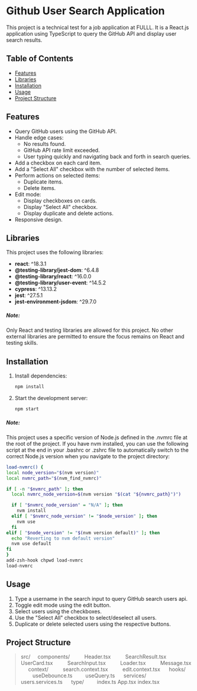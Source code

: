 # Github User Search Application

This project is a technical test for a job application at FULLL. It is a React.js application using TypeScript to query the GitHub API and display user search results.

## Table of Contents

- [Features](#features)
- [Libraries](#libraries)
- [Installation](#installation)
- [Usage](#usage)
- [Project Structure](#project-structure)

## Features

- Query GitHub users using the GitHub API.
- Handle edge cases:
  - No results found.
  - GitHub API rate limit exceeded.
  - User typing quickly and navigating back and forth in search queries.
- Add a checkbox on each card item.
- Add a "Select All" checkbox with the number of selected items.
- Perform actions on selected items:
  - Duplicate items.
  - Delete items.
- Edit mode:
  - Display checkboxes on cards.
  - Display "Select All" checkbox.
  - Display duplicate and delete actions.
- Responsive design.

## Libraries

This project uses the following libraries:

- **react**: ^18.3.1
- **@testing-library/jest-dom**: ^6.4.8
- **@testing-library/react**: ^16.0.0
- **@testing-library/user-event**: ^14.5.2
- **cypress**: ^13.13.2
- **jest**: ^27.5.1
- **jest-environment-jsdom**: ^29.7.0

##### Note:

Only React and testing libraries are allowed for this project. No other external libraries are permitted to ensure the focus remains on React and testing skills.

## Installation

1. Install dependencies:
   ```bash
   npm install
   ```
2. Start the development server:
   ```bash
   npm start
   ```

##### Note:

This project uses a specific version of Node.js defined in the .nvmrc file at the root of the project. If you have nvm installed, you can use the following script at the end in your .bashrc or .zshrc file to automatically switch to the correct Node.js version when you navigate to the project directory:

```bash
load-nvmrc() {
local node_version="$(nvm version)"
local nvmrc_path="$(nvm_find_nvmrc)"

if [ -n "$nvmrc_path" ]; then
  local nvmrc_node_version=$(nvm version "$(cat "${nvmrc_path}")")

  if [ "$nvmrc_node_version" = "N/A" ]; then
    nvm install
  elif [ "$nvmrc_node_version" != "$node_version" ]; then
    nvm use
  fi
elif [ "$node_version" != "$(nvm version default)" ]; then
  echo "Reverting to nvm default version"
  nvm use default
fi
}
add-zsh-hook chpwd load-nvmrc
load-nvmrc
```

## Usage

1. Type a username in the search input to query GitHub search users api.
2. Toggle edit mode using the edit button.
3. Select users using the checkboxes.
4. Use the "Select All" checkbox to select/deselect all users.
5. Duplicate or delete selected users using the respective buttons.

## Project Structure

> src/
> &nbsp;&nbsp;&nbsp;&nbsp;components/
> &nbsp;&nbsp;&nbsp;&nbsp;&nbsp;&nbsp;&nbsp;&nbsp; Header.tsx
> &nbsp;&nbsp;&nbsp;&nbsp;&nbsp;&nbsp;&nbsp;&nbsp; SearchResult.tsx
> &nbsp;&nbsp;&nbsp;&nbsp;&nbsp;&nbsp;&nbsp;&nbsp; UserCard.tsx
> &nbsp;&nbsp;&nbsp;&nbsp;&nbsp;&nbsp;&nbsp;&nbsp; SearchInput.tsx
> &nbsp;&nbsp;&nbsp;&nbsp;&nbsp;&nbsp;&nbsp;&nbsp; Loader.tsx
> &nbsp;&nbsp;&nbsp;&nbsp;&nbsp;&nbsp;&nbsp;&nbsp; Message.tsx
> &nbsp;&nbsp;&nbsp;&nbsp; context/
> &nbsp;&nbsp;&nbsp;&nbsp;&nbsp;&nbsp;&nbsp;&nbsp; search.context.tsx
> &nbsp;&nbsp;&nbsp;&nbsp;&nbsp;&nbsp;&nbsp;&nbsp; edit.context.tsx
> &nbsp;&nbsp;&nbsp;&nbsp; hooks/
> &nbsp;&nbsp;&nbsp;&nbsp;&nbsp;&nbsp;&nbsp;&nbsp;useDebounce.ts
> &nbsp;&nbsp;&nbsp;&nbsp;&nbsp;&nbsp;&nbsp;&nbsp;useQuery.ts
> &nbsp;&nbsp;&nbsp;&nbsp; services/
> &nbsp;&nbsp;&nbsp;&nbsp;&nbsp;&nbsp;&nbsp;&nbsp; users.services.ts
> &nbsp;&nbsp;&nbsp;&nbsp; type/
> &nbsp;&nbsp;&nbsp;&nbsp;&nbsp;&nbsp;&nbsp;&nbsp;index.ts
> App.tsx
> index.tsx
